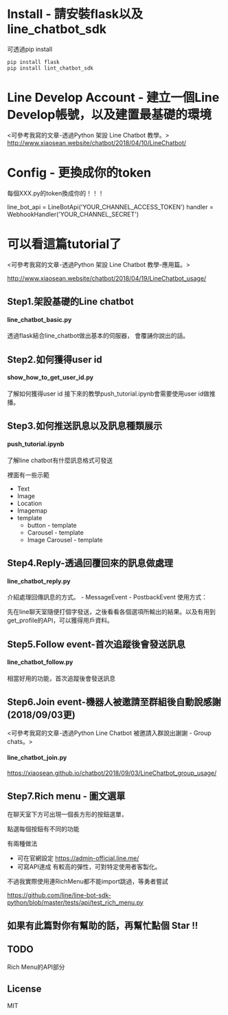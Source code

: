 # Install - 請安裝flask以及line_chatbot_sdk
可透過pip install
~~~
pip install flask
pip install lint_chatbot_sdk
~~~

# Line Develop Account - 建立一個Line Develop帳號，以及建置最基礎的環境
<可參考我寫的文章-透過Python 架設 Line Chatbot 教學。>
http://www.xiaosean.website/chatbot/2018/04/10/LineChatbot/


# Config - 更換成你的token
每個XXX.py的token換成你的！！！

line_bot_api = LineBotApi('YOUR_CHANNEL_ACCESS_TOKEN')
handler = WebhookHandler('YOUR_CHANNEL_SECRET')

# 可以看這篇tutorial了
<可參考我寫的文章-透過Python 架設 Line Chatbot 教學-應用篇。>

http://www.xiaosean.website/chatbot/2018/04/19/LineChatbot_usage/


## Step1.架設基礎的Line chatbot
	
#### line_chatbot_basic.py

透過flask結合line_chatbot做出基本的伺服器，
會覆誦你說出的話。

## Step2.如何獲得user id	

#### show_how_to_get_user_id.py

了解如何獲得user id
接下來的教學push_tutorial.ipynb會需要使用user id做推播。

## Step3.如何推送訊息以及訊息種類展示	
	
#### push_tutorial.ipynb

了解line chatbot有什麼訊息格式可發送

裡面有一些示範

- Text
- Image
- Location
- Imagemap
- template
	- button - template
	- Carousel - template
	- Image Carousel - template

## Step4.Reply-透過回覆回來的訊息做處理		

#### line_chatbot_reply.py

介紹處理回傳訊息的方式。
	- MessageEvent
	- PostbackEvent
使用方式：

先在line聊天室隨便打個字發送，之後看看各個選項所輸出的結果。以及有用到get_profile的API，可以獲得用戶資料。

## Step5.Follow event-首次追蹤後會發送訊息

#### line_chatbot_follow.py

相當好用的功能，首次追蹤後會發送訊息

## Step6.Join event-機器人被邀請至群組後自動說感謝(2018/09/03更)

<可參考我寫的文章-透過Python Line Chatbot 被邀請入群說出謝謝 - Group chats。>

#### line_chatbot_join.py


https://xiaosean.github.io/chatbot/2018/09/03/LineChatbot_group_usage/

## Step7.Rich menu - 圖文選單
在聊天室下方可出現一個長方形的按鈕選單，

點選每個按鈕有不同的功能

有兩種做法 
- 可在官網設定 
https://admin-official.line.me/ 
- 可寫API達成
有較高的彈性，可對特定使用者客製化。

不過我實際使用連RichMenu都不能import跳過，等勇者嘗試

https://github.com/line/line-bot-sdk-python/blob/master/tests/api/test_rich_menu.py

## 如果有此篇對你有幫助的話，再幫忙點個 Star !!

## TODO

Rich Menu的API部分

## License
MIT

